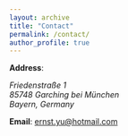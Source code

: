 ```yaml
---
layout: archive
title: "Contact"
permalink: /contact/
author_profile: true
---
```




<b>Address</b>:

<address>
  Friedenstraße 1<br/>
  85748 Garching bei München<br/>
  Bayern, Germany
</address>




**Email**: [ernst.yu@hotmail.com](mailto:ernst.yu@hotmail.com)

